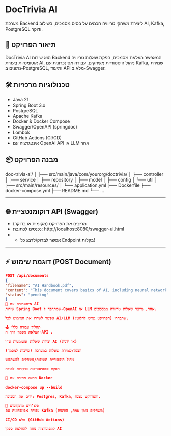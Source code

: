 
# DocTrivia AI

מערכת Backend ליצירת משחקי טריוויה חכמים על בסיס מסמכים, בשילוב AI, Kafka, PostgreSQL ודוקר.

## 🚀 תיאור הפרויקט

DocTrivia AI הוא שירות Backend המאפשר העלאת מסמכים, הפקת שאלות טריוויה אוטומטיות בעזרת AI, ניהול היסטוריית משחקים, עבודה אסינכרונית עם Kafka, שמירת נתונים ב-PostgreSQL, ותיעוד API מלא ב-Swagger.

## 🛠️ טכנולוגיות מרכזיות

- Java 21
- Spring Boot 3.x
- PostgreSQL
- Apache Kafka
- Docker & Docker Compose
- Swagger/OpenAPI (springdoc)
- Lombok
- GitHub Actions (CI/CD)
- אינטגרציה עם OpenAI API או LLM אחר

## 📦 מבנה הפרויקט

doc-trivia-ai/
│
├── src/main/java/com/yourorg/doctrivia/
│ ├── controller
│ ├── service
│ ├── repository
│ ├── model
│ ├── config
│ └── util
│
├── src/main/resources/
│ └── application.yml
├── Dockerfile
├── docker-compose.yml
├── README.md
└── ...


---

## 🌐 דוקומנטציית API (Swagger)

- מריצים את הפרויקט (מקומית או בדוקר)
- נכנסים לכתובת:
  http://localhost:8080/swagger-ui.html
- - אפשר לבדוק/לדבג כל Endpoint בקלות!

---

## ⚡ דוגמת שימוש (POST Document)

```json
POST /api/documents
{
"filename": "AI Handbook.pdf",
"content": "This document covers basics of AI, including neural networks.",
"status": "pending"
}
🧠 אינטגרציה עם AI
שירות Spring Boot שמתחבר ל-OpenAI או LLM אחר, מייצר שאלות טריוויה ממסמכים.

אפשר לשדרג את המימוש לכל AI/LLM שתבחרו (הפרויקט גמיש לחלוטין).

🕹️ תהליך עבודה כללי
העלאת מסמך דרך ה-API .

יצירת שאלות אוטומטית ע"י AI (או ידנית)

הצגת/שמירת שאלות במערכת (שייכות למסמך)

ניהול היסטוריית תשובות/משחקים למשתמש

הפקת סטטיסטיקות וסקירות למידה

🐳 הרצה מהירה עם Docker

docker-compose up --build

ירים את הסביבה: Postgres, Kafka, והפרויקט עצמו.

🤖 פיצ'רים מתקדמים
עבודה אסינכרונית עם Kafka (משחקים בזמן אמת, הודעות)

CI/CD מלא (GitHub Actions)

קונפיגורציה נוחה להחלפת ספקי AI

